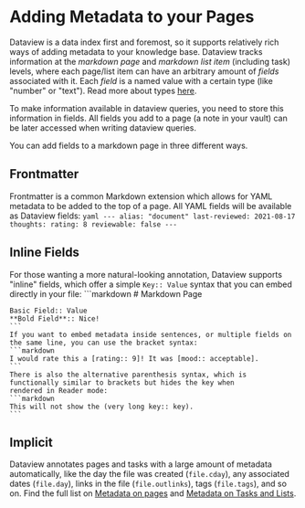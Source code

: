 # Adding Metadata to your Pages

Dataview is a data index first and foremost, so it supports relatively rich ways of adding metadata to your knowledge
base. Dataview tracks information at the *markdown page* and *markdown list item* (including task) levels, where each page/list item can have an
arbitrary amount of *fields* associated with it. Each *field* is a named value with
a certain type (like "number" or "text"). Read more about types [here](./types-of-metadata.md).

To make information available in dataview queries, you need to store this information in fields. All fields you add to a page (a note in your vault) can be later accessed when writing dataview queries. 

You can add fields to a markdown page in three different ways.

## Frontmatter

Frontmatter is a common Markdown extension which allows for YAML metadata to be added to the top of a page. All YAML fields will be available as Dataview fields:
    ```yaml
    ---
    alias: "document"
    last-reviewed: 2021-08-17
    thoughts:
      rating: 8
      reviewable: false
    ---
    ```

## Inline Fields

For those wanting a more natural-looking annotation, Dataview supports "inline" fields, which
   offer a simple `Key:: Value` syntax that you can embed directly in your file:
    ```markdown
    # Markdown Page

    Basic Field:: Value
    **Bold Field**:: Nice!
    ```
    If you want to embed metadata inside sentences, or multiple fields on the same line, you can use the bracket syntax:
    ```markdown
    I would rate this a [rating:: 9]! It was [mood:: acceptable].
    ```
    There is also the alternative parenthesis syntax, which is functionally similar to brackets but hides the key when
    rendered in Reader mode:
    ```markdown
    This will not show the (very long key:: key).
    ```

## Implicit
 Dataview annotates pages and tasks with a large amount of metadata automatically, like the day the file was
   created (`file.cday`), any associated dates (`file.day`), links in the file (`file.outlinks`), tags (`file.tags`),
   and so on. Find the full list on [Metadata on pages](metadata-pages.md) and [Metadata on Tasks and Lists](metadata-tasks.md).